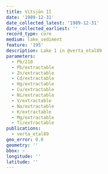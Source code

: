 ```yaml
---
title: Vitsjön II
date: '1989-12-31'
date_collected_latest: '1989-12-31'
date_collected_earliest: ''
record_type: core
medium: lake_sediment
feature: '195'
description: Lake 1 in @verta_etal89
parameters:
  - Pb/210
  - Pb/extractable
  - Zn/extractable
  - Cd/extractable
  - Hg/extractable
  - Cu/extractable
  - Ni/extractable
  - V/extractable
  - Na/extractable
  - K/extractable
  - Mg/extractable
  - Ti/extractable
publications:
  - verta_etal89
geo_error: 0.0
geometry: ''
bbox: ~
longitude: ''
latitude: ''
---
```

